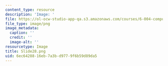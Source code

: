 ```yaml
---
content_type: resource
description: 'Image: '
file: https://ol-ocw-studio-app-qa.s3.amazonaws.com/courses/6-004-computation-structures-spring-2017/6ec6428816eb7a3bd9779f6b59d89da5_Slide28.png
file_type: image/png
image_metadata:
  caption: ''
  credit: ''
  image-alt: ''
resourcetype: Image
title: Slide28.png
uid: 6ec64288-16eb-7a3b-d977-9f6b59d89da5
---
```

